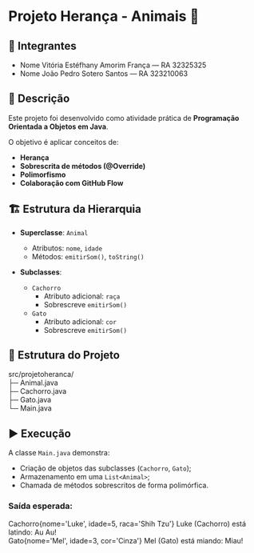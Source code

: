 # Projeto Herança - Animais 🐾

## 👥 Integrantes
- Nome Vitória Estéfhany Amorim França  — RA 32325325 
- Nome João Pedro Sotero Santos — RA 323210063 
 
## 📌 Descrição
Este projeto foi desenvolvido como atividade prática de **Programação Orientada a Objetos em Java**.  

O objetivo é aplicar conceitos de:
- **Herança**
- **Sobrescrita de métodos (@Override)**
- **Polimorfismo**
- **Colaboração com GitHub Flow**

## 🏗️ Estrutura da Hierarquia

- **Superclasse**: `Animal`  
  - Atributos: `nome`, `idade`  
  - Métodos: `emitirSom()`, `toString()`  

- **Subclasses**:  
  - `Cachorro`  
    - Atributo adicional: `raça`  
    - Sobrescreve `emitirSom()`  
  - `Gato`  
    - Atributo adicional: `cor`  
    - Sobrescreve `emitirSom()`  

## 📂 Estrutura do Projeto

src/projetoheranca/</br>
├─ Animal.java </br>
├─ Cachorro.java</br>
├─ Gato.java</br>
└─ Main.java

## ▶️ Execução

A classe `Main.java` demonstra:
- Criação de objetos das subclasses (`Cachorro`, `Gato`);
- Armazenamento em uma `List<Animal>`;
- Chamada de métodos sobrescritos de forma polimórfica.

### Saída esperada:

Cachorro{nome='Luke', idade=5, raca='Shih Tzu'}
Luke (Cachorro) está latindo: Au Au!</br>
Gato{nome='Mel', idade=3, cor='Cinza'}
Mel (Gato) está miando: Miau!
